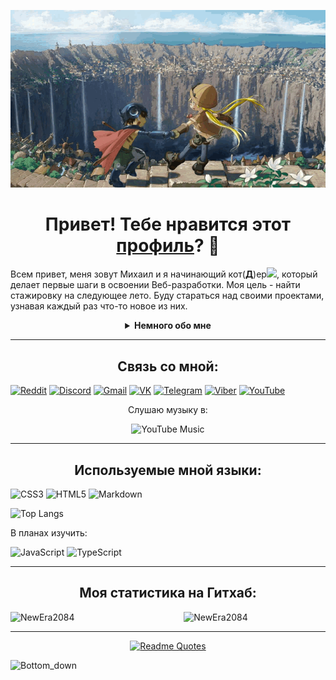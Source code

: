 <p align="center">
  <a href="https://github.com/NewEra2084"><img src=".github/workflows/made-in-abyss.gif" alt="Banner"></a>
</p>

<h1 align=center color="red">Привет! Тебе нравится этот <a href="https://github.com/NewEra2084">профиль</a>? 🙂</h1>

<p>Всем привет, меня зовут Михаил и я начинающий кот(<b>Д</b>)ер<img src="https://media.giphy.com/media/WUlplcMpOCEmTGBtBW/giphy.gif" width="30px">, который делает первые шаги в освоении Веб-разработки. Моя цель - найти стажировку на следующее лето. Буду стараться над своими проектами, узнавая каждый раз что-то новое из них.
</p>

<details>
  <summary align=center><b>Немного обо мне</b></summary>
  
```css
#Mihail { 
  country: Russia;
  city: Izhevsk;
  height: 188cm;
  age: 17;
  sex: boy; 
  favorite-color: red;
  dream: just-to-be-a-famous-or-darling;
  interests: games-books-programming-music-estetic;
}

.anime::favorites{
  first: Darling-in-the-FranXX;
  second: made-in-Abyss;
  third: Attack-on-Titans;
  four: NULL;
}

```
</details>

---

<h2 align=center>Связь со мной:</h2> 

[![Reddit](https://img.shields.io/badge/Reddit-%23FF4500.svg?style=for-the-badge&logo=Reddit&logoColor=white)](https://www.reddit.com/user/RightEvolution/)
[![Discord](https://img.shields.io/badge/Discord-%235865F2.svg?style=for-the-badge&logo=discord&logoColor=white)](https://discord.com/resetikbb)
[![Gmail](https://img.shields.io/badge/Gmail-D14836?style=for-the-badge&logo=gmail&logoColor=white)](https://mail.google.com/mail/mihail.filippov2006@gmail.com)
[![VK](https://img.shields.io/badge/VK-blue?style=for-the-badge&logo=VK&logoColor=white)](https://vk.com/hir001b)
[![Telegram](https://img.shields.io/badge/Telegram-blue?style=for-the-badge&logo=Telegram&logoColor=white)](https://web.telegram.org/Hir001b)
[![Viber](https://img.shields.io/badge/Viber-8B66A9?style=for-the-badge&logo=viber&logoColor=white)](https://www.viber.com/ru/)
[![YouTube](https://img.shields.io/badge/YouTube-%23FF0000.svg?style=for-the-badge&logo=YouTube&logoColor=white)](https://www.youtube.com/channel/UCg7GCK2vc1-P_yix38TLWKg)
<div align=center>
  <p>Слушаю музыку в:</p>
  
  ![YouTube Music](https://img.shields.io/badge/YouTube_Music-FF0000?style=for-the-badge&logo=youtube-music&logoColor=white)
</div>

---

<h2 align=center>Используемые мной языки:</h2>

![CSS3](https://img.shields.io/badge/css3-%231572B6.svg?style=for-the-badge&logo=css3&logoColor=white)
![HTML5](https://img.shields.io/badge/html5-%23E34F26.svg?style=for-the-badge&logo=html5&logoColor=white)
![Markdown](https://img.shields.io/badge/markdown-%23000000.svg?style=for-the-badge&logo=markdown&logoColor=white)


![Top Langs](https://github-readme-stats.vercel.app/api/top-langs/?username=NewEra2084&layout=compact)

<!--START_SECTION:waka-->

<!--END_SECTION:waka-->

<p>В планах изучить:</p>

![JavaScript](https://img.shields.io/badge/javascript-%23323330.svg?style=for-the-badge&logo=javascript&logoColor=%23F7DF1E)
![TypeScript](https://img.shields.io/badge/typescript-%23007ACC.svg?style=for-the-badge&logo=typescript&logoColor=white)

---

<h2 align=center>Моя статистика на Гитхаб:</h2>

 <img src="https://github-readme-stats.vercel.app/api?username=NewEra2084&show_icons=true" alt="NewEra2084" width="45%" align="right"/>
 <img src="https://github-readme-streak-stats.herokuapp.com/?user=NewEra2084" alt="NewEra2084" width="48%" >

---

<!--START_SECTION:waka-->
<!--END_SECTION:waka-->

[<p align=center>![Readme Quotes](https://quotes-github-readme.vercel.app/api?type=vertical&theme=nord&quote=Умный+человек+решит+проблему.+Глупый+её+избежит.&author=Альберт+Эйнштейн)</p>](https://github.com/piyushsuthar/github-readme-quotes)
![Bottom_down](https://github.com/VL4STEL1N/VL4STEL1N/assets/127986242/1964ca21-6df7-4554-95ea-9ff879f52336)
<svg viewBox="0 0 115 25" xmlns="http://www.w3.org/2000/svg" xmlns:xlink="http://www.w3.org/1999/xlink">
